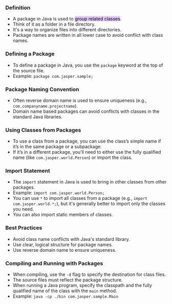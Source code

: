 ### Definition
- A package in Java is used to <mark style="background: #D2B3FFA6;">group related classes</mark>.
- Think of it as a folder in a file directory.
- It's a way to organize files into different directories.
- Package names are written in all lower case to avoid conflict with class names.
### Defining a Package
- To define a package in Java, you use the `package` keyword at the top of the source file.
- Example: `package com.jasper.sample;`

### Package Naming Convention
- Often reverse domain name is used to ensure uniqueness (e.g., `com.companyname.projectname`).
- Domain name based packages can avoid conflicts with classes in the standard Java libraries.

### Using Classes from Packages
- To use a class from a package, you can use the class’s simple name if it’s in the same package or a subpackage.
- If it’s in a different package, you’ll need to either use the fully qualified name (like `com.jasper.world.Person`) or import the class.

### Import Statement
- The `import` statement in Java is used to bring in other classes from other packages.
- Example: `import com.jasper.world.Person;`
- You can use `*` to import all classes from a package (e.g., `import com.jasper.world.*;`), but it's generally better to import only the classes you need.
- You can also import static members of classes.

### Best Practices
- Avoid class name conflicts with Java's standard library.
- Use clear, logical structure for package names.
- Use reverse domain name to ensure uniqueness.

### Compiling and Running with Packages

- When compiling, use the `-d` flag to specify the destination for class files.
- The source files must reflect the package structure.
- When running a Java program, specify the classpath and the fully qualified name of the class with the `main` method.
- Example: `java -cp ./bin com.jasper.sample.Main`